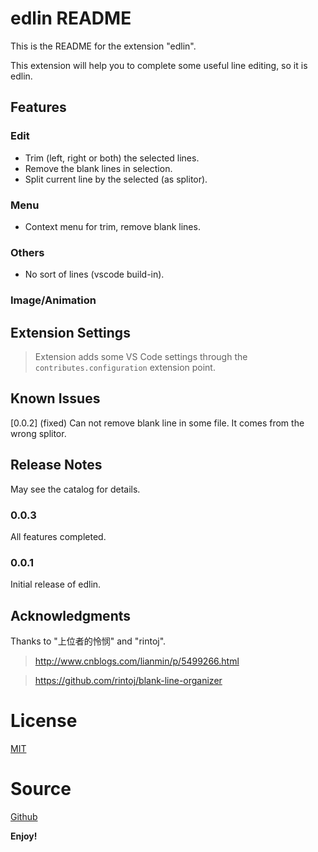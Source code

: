 # edlin README

This is the README for the extension "edlin".

[//]: # (After writing up a brief description, we recommend including the following sections.)

This extension will help you to complete some useful line editing, so it is edlin.

## Features
### Edit
- Trim (left, right or both) the selected lines.
- Remove the blank lines in selection.
- Split current line by the selected (as splitor).

### Menu
- Context menu for trim, remove blank lines.

### Others
- No sort of lines (vscode build-in).

### Image/Animation

[//]: # (!\[feature X\]\(images/feature-x.png\))


## Extension Settings 

> Extension adds some VS Code settings through the `contributes.configuration` extension point.

[//]: # (This extension contributes the following settings:)

[//]: # (* `myExtension.enable`: enable/disable this extension)


## Known Issues

[//]: # (Calling out known issues can help limit users opening duplicate issues against your extension.)

[0.0.2] (fixed) Can not remove blank line in some file. It comes from the wrong splitor.

## Release Notes

[//]: # (Users appreciate release notes as you update your extension.)

May see the catalog for details.

### 0.0.3

All features completed.

### 0.0.1

Initial release of edlin.

## Acknowledgments
Thanks to "上位者的怜悯" and "rintoj".
> http://www.cnblogs.com/lianmin/p/5499266.html

> https://github.com/rintoj/blank-line-organizer


# License

[MIT](https://mit-license.org/)

# Source
[Github](https://github.com/FengYouzheng/vscode-edlin)

**Enjoy!**